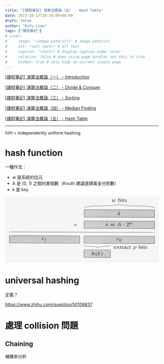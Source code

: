 ```yaml
---
title: "[課程筆記] 演算法概論（五） - Hash Table"
date: 2023-10-17T10:39:09+08:00
draft: false
author: "Enfu Liao"
tags: ["課程筆記"]
# cover:
#     image: "<image path/url>" # image path/url
#     alt: "<alt text>" # alt text
#     caption: "<text>" # display caption under cover
#     relative: false # when using page bundles set this to true
#     hidden: true # only hide on current single page
---
```


[[課程筆記] 演算法概論（一） - Introduction](../2023-08-25-algo-01/)

[[課程筆記] 演算法概論（二） - Divide & Conquer](../2023-09-12-algo-02/)

[[課程筆記] 演算法概論（三） - Sorting](../2023-09-19-algo-03/)

[[課程筆記] 演算法概論（四） - Median Finding](../2023-10-12-algo-04/)

[[課程筆記] 演算法概論（五） - Hash Table](../2023-10-17-algo-05/)

---

IUH = independently uniform hashing

# hash function

一種作法：
- w 是系統的位元
- A 是 (0, 1) 之間的某個數（Knuth 建議選擇黃金分割數）
- k 是 key

![](./Screenshot%20from%202023-10-17%2011-22-40.png)

# universal hashing

定義？

https://www.zhihu.com/question/50108837

# 處理 collision 問題

## Chaining

補機率分析

